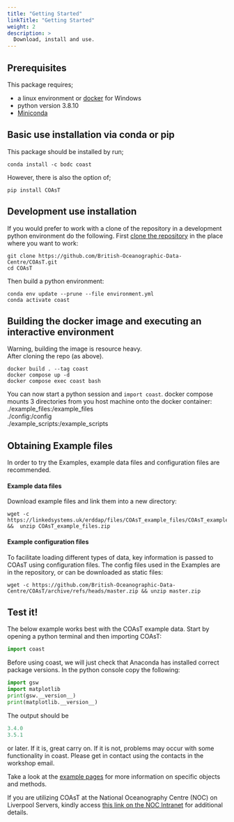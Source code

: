 ```yaml
---
title: "Getting Started"
linkTitle: "Getting Started"
weight: 2
description: >
  Download, install and use.
---
```


## Prerequisites

This package requires;
- a linux environment or [docker](https://docs.docker.com/desktop/install/windows-install/) for Windows
- python version 3.8.10
- [Miniconda](https://docs.conda.io/en/latest/miniconda.html#linux-installers)

## Basic use installation via conda or pip

This package should be installed by run;
```shell
conda install -c bodc coast
```
However, there is also the option of;
```shell
pip install COAsT
```

## Development use installation

If you would prefer to work with a clone of the repository in a development
python environment do the following. First [clone the repository](https://docs.github.com/en/repositories/creating-and-managing-repositories/cloning-a-repository) in the place
where you want to work:
```
git clone https://github.com/British-Oceanographic-Data-Centre/COAsT.git
cd COAsT
```
Then build a python environment:

```
conda env update --prune --file environment.yml 
conda activate coast
```

## Building the docker image and executing an interactive environment
Warning, building the image is resource heavy.  
After cloning the repo (as above). 
```shell
docker build . --tag coast
docker compose up -d
docker compose exec coast bash
```
You can now start a python session and `import coast`.
docker compose mounts 3 directories from you host machine onto the docker container:  
  ./example_files:/example_files   
  ./config:/config  
  ./example_scripts:/example_scripts  



## Obtaining Example files

In order to try the Examples, example data files and configuration files are recommended.

#### Example data files

Download example files and link them into a new directory:

```shell
wget -c https://linkedsystems.uk/erddap/files/COAsT_example_files/COAsT_example_files.zip &&  unzip COAsT_example_files.zip
```

#### Example configuration files

To facilitate loading different types of data, key information is passed to COAsT using configuration files. The config files used in the Examples are in the repository, or can be downloaded as static files:

```shell
wget -c https://github.com/British-Oceanographic-Data-Centre/COAsT/archive/refs/heads/master.zip && unzip master.zip
```

## Test it!
The below example works best with the COAsT example data. Start by opening a
python terminal and then importing COAsT:
```python
import coast
```
Before using coast, we will just check that Anaconda has installed correct package versions. In the python console copy the following:
```python
import gsw
import matplotlib
print(gsw.__version__)
print(matplotlib.__version__)
```
The output should be
```python
3.4.0
3.5.1
```
or later. If it is, great carry on. If it is not, problems may occur with some functionality in coast. Please get in contact using the contacts in the workshop email.

Take a look at the [example pages](https://british-oceanographic-data-centre.github.io/COAsT/docs/examples/) for more information on specific objects and methods.

If you are utilizing COAsT at the National Oceanography Centre (NOC) on Liverpool Servers, kindly access [this link on the NOC Intranet](https://nocacuk.sharepoint.com/sites/DigitalOcean/SitePages/COAsT-Installation-on-Liverpool-Servers.aspx) for additional details.
